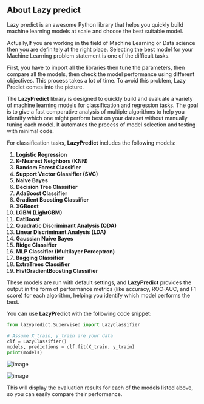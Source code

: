 ## About Lazy predict


Lazy predict is an awesome Python library that helps you quickly build machine learning models at scale and choose the best suitable model.


Actually,If you are working in the field of Machine Learning or Data science then you are definitely at the right place. Selecting the best model for your Machine Learning problem statement is one of the difficult tasks.

First, you have to import all the libraries then tune the parameters, then compare all the models, then check the model performance using different objectives. This process takes a lot of time. To avoid this problem, Lazy Predict comes into the picture.

 
The **LazyPredict** library is designed to quickly build and evaluate a variety of machine learning models for classification and regression tasks. The goal is to give a fast comparative analysis of multiple algorithms to help you identify which one might perform best on your dataset without manually tuning each model. It automates the process of model selection and testing with minimal code.

For classification tasks, **LazyPredict** includes the following models:

1. **Logistic Regression**
2. **K-Nearest Neighbors (KNN)**
3. **Random Forest Classifier**
4. **Support Vector Classifier (SVC)**
5. **Naive Bayes**
6. **Decision Tree Classifier**
7. **AdaBoost Classifier**
8. **Gradient Boosting Classifier**
9. **XGBoost**
10. **LGBM (LightGBM)**
11. **CatBoost**
12. **Quadratic Discriminant Analysis (QDA)**
13. **Linear Discriminant Analysis (LDA)**
14. **Gaussian Naive Bayes**
15. **Ridge Classifier**
16. **MLP Classifier (Multilayer Perceptron)**
17. **Bagging Classifier**
18. **ExtraTrees Classifier**
19. **HistGradientBoosting Classifier**

These models are run with default settings, and **LazyPredict** provides the output in the form of performance metrics (like accuracy, ROC-AUC, and F1 score) for each algorithm, helping you identify which model performs the best.

You can use **LazyPredict** with the following code snippet:

```python
from lazypredict.Supervised import LazyClassifier

# Assume X_train, y_train are your data
clf = LazyClassifier()
models, predictions = clf.fit(X_train, y_train)
print(models)
```

![image](https://github.com/user-attachments/assets/0f5e17df-ea6f-4068-aa84-e7608a16fef3)

![image](https://github.com/user-attachments/assets/892c5423-5874-46cd-9965-8038a2476e53)





This will display the evaluation results for each of the models listed above, so you can easily compare their performance.
